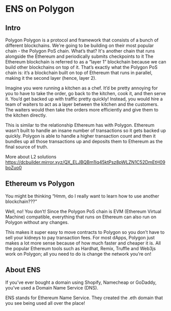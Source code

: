 
# ENS on Polygon



## Intro
Polygon
Polygon is a protocol and framework that consists of a bunch of different blockchains. We're going to be building on their most popular chain - the Polygon PoS chain. What’s that? It's another chain that runs alongside the Ethereum and 
periodically submits checkpoints to it
The Ethereum blockchain is referred to as a “layer 1” blockchain because we can build other blockchains on top of it. That’s exactly what the Polygon PoS chain is: it’s a blockchain built on top of Ethereum that runs in parallel, making it the second layer (hence, layer 2).

Imagine you were running a kitchen as a chef. It’d be pretty annoying for you to have to take the order, go back to the kitchen, cook it, and then serve it. You’d get backed up with traffic pretty quickly! Instead, you would hire a team of waiters to act as a layer between the kitchen and the customers. The waiters would then take the orders more efficiently and give them to the kitchen directly.

This is similar to the relationship Ethereum has with Polygon. Ethereum wasn’t built to handle an insane number of transactions so it gets backed up quickly. Polygon is able to handle a higher transaction count and then it bundles up all those transactions up and deposits them to Ethereum as the final source of truth.


More about L2 solutions
https://dcbuilder.mirror.xyz/QX_ELJBQBm1Iq45ktPsz8pWLZN1C52DmEtH09boZuo0

## Ethereum vs Polygon

You might be thinking “Hmm, do I really want to learn how to use another blockchain???”

Well, no! You don’t! Since the Polygon PoS chain is EVM (Ethereum Virtual Machine) compatible, everything that runs on Ethereum can also run on Polygon without any changes.

This makes it super easy to move contracts to Polygon so you don’t have to sell your kidneys to pay transaction fees. For most dApps, Polygon just makes a lot more sense because of how much faster and cheaper it is. All the popular Ethereum tools such as Hardhat, Remix, Truffle and Web3js work on Polygon; all you need to do is change the network you’re on!

## About ENS
If you’ve ever bought a domain using Shopify, Namecheap or GoDaddy, you’ve used a Domain Name Service (DNS).

ENS stands for Ethereum Name Service. They created the .eth domain that you see being used all over the place!
